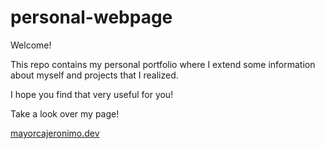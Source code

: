 ﻿# personal-webpage


Welcome!

This repo contains my personal portfolio where I extend some information about myself and projects that I realized. 

I hope you find that very useful for you!



Take a look over my page!

<a href ="mayorcajeronimo.dev">
mayorcajeronimo.dev
</a>

